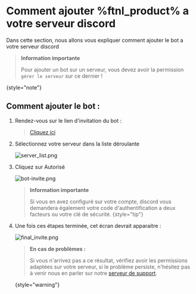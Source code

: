 # Comment ajouter %ftnl_product% a votre serveur discord

Dans cette section, nous allons vous expliquer comment ajouter le bot a votre serveur discord

> **Information importante**
>
> Pour ajouter un bot sur un serveur, vous devez avoir la permission <code>gérer le serveur</code> sur ce dernier !
>
{style="note"}


## Comment ajouter le bot :

1. Rendez-vous sur le lien d'invitation du bot :
   > [Cliquez ici](https://discord.com/api/oauth2/authorize?client_id=939114998700048436&permissions=0&scope=applications.commands%20bot)


2. Sélectionnez votre serveur dans la liste déroulante

   ![server_list.png](server_list.png)

3. Cliquez sur <shortcut>Autorisé</shortcut>

   ![bot-invite.png](bot-invite.png)
   > **Information importante**
   >
   > Si vous en avez configuré sur votre compte, discord vous demandera également votre code d'authentification a deux facteurs ou votre clé de sécurité.
   {style="tip"}

4. Une fois ces étapes terminée, cet écran devrait apparaitre :

   ![final_invite.png](final_invite.png)
   > **En cas de problèmes :**
   >
   > Si vous n'arrivez pas a ce résultat, vérifiez avoir les permissions adaptées sur votre serveur,
   > si le problème persiste, n'hésitez pas à venir nous en parler sur notre [serveur de support](%product_support%).
   >
   {style="warning"}